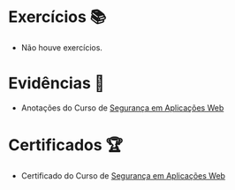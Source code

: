 # Exercícios 📚

- Não houve exercícios.


# Evidências 📄
- Anotações do Curso de
[Segurança em Aplicações Web](https://natural-oyster-41d.notion.site/Seguran-a-em-Aplica-es-WEB-264cfea751294231b3c06bd4fa18c001)


# Certificados 🏆

- Certificado do Curso de 
[Segurança em Aplicações Web](https://www.udemy.com/certificate/UC-383921ea-b6b8-4e90-b574-b814ac6b5add/)

